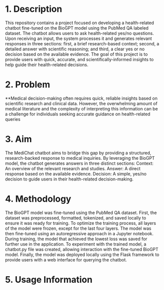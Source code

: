# 1. **Description**
This repository contains a project focused on developing a health-related chatbot fine-tuned on the BioGPT model using the PubMed QA labeled dataset. The chatbot allows users to ask health-related yes/no questions. Upon receiving an input, the system processes it and generates relevant responses in three sections: first, a brief research-based context; second, a detailed answer with scientific reasoning; and third, a clear yes or no decision based on the available evidence. The goal of this project is to provide users with quick, accurate, and scientifically-informed insights to help guide their health-related decisions.

# 2. **Problem**
**Medical decision-making often requires quick, reliable insights based on scientific research and clinical data. However, the overwhelming amount of medical literature and the complexity of interpreting this information can be a challenge for individuals seeking accurate guidance on health-related queries


# 3. Aim
The MediChat chatbot aims to bridge this gap by providing a structured, research-backed response to medical inquiries. By leveraging the BioGPT model, the chatbot generates answers in three distinct sections:
Context: An overview of the relevant research and studies.
Answer: A direct response based on the available evidence.
Decision: A simple, yes/no decision to guide users in their health-related decision-making.


# 4. **Methodology**
The BioGPT model was fine-tuned using the PubMed QA dataset. First, the dataset was preprocessed, formatted, tokenized, and saved locally to ensure it was ready for training. To optimize the training process, all layers of the model were frozen, except for the last four layers. The model was then fine-tuned using an autoregressive approach in a Jupyter notebook. During training, the model that achieved the lowest loss was saved for further use in the application. To experiment with the trained model, a chatbot.py file was created, allowing interaction with the fine-tuned BioGPT model. Finally, the model was deployed locally using the Flask framework to provide users with a web interface for querying the chatbot.


 # 5. **Usage Information**
